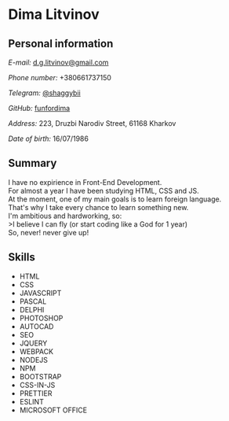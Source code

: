 # Dima Litvinov #

## Personal information ##

*E-mail:* [d.g.litvinov@gmail.com](mailto:d.g.litvinov@gmail.com)

*Phone number:* +380661737150

*Telegram:* [@shaggybii](https://t.me/shaggybii)

*GitHub:* [funfordima](https://github.com/funfordima)

*Address:* 223, Druzbi Narodiv Street, 61168 Kharkov

*Date of birth:* 16/07/1986

## Summary ##

I have no expirience in Front-End Development.\
For almost a year I have been studying HTML, CSS and JS.\
At the moment, one of my main goals is to learn foreign language.\
That's why I take every chance to learn something new.\
I'm ambitious and hardworking, so:\
    >I believe I can fly
    (or start coding like a God for 1 year)\
So, never! never give up!

## Skills ##

* HTML
* CSS
* JAVASCRIPT
* PASCAL
* DELPHI
* PHOTOSHOP
* AUTOCAD
* SEO
* JQUERY
* WEBPACK
* NODEJS
* NPM
* BOOTSTRAP
* CSS-IN-JS
* PRETTIER
* ESLINT
* MICROSOFT OFFICE

